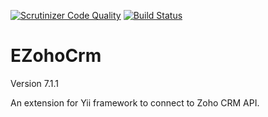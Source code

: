 [![Scrutinizer Code Quality](https://scrutinizer-ci.com/g/dmitry-kulikov/EZohoCrm/badges/quality-score.png?b=master)](https://scrutinizer-ci.com/g/dmitry-kulikov/EZohoCrm/?branch=master)
[![Build Status](https://scrutinizer-ci.com/g/dmitry-kulikov/EZohoCrm/badges/build.png?b=master)](https://scrutinizer-ci.com/g/dmitry-kulikov/EZohoCrm/build-status/master)

EZohoCrm
========

Version 7.1.1

An extension for Yii framework to connect to Zoho CRM API.
